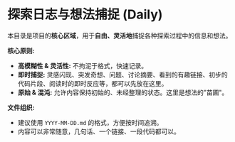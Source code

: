 # 探索日志与想法捕捉 (Daily)

本目录是项目的**核心区域**，用于**自由、灵活地**捕捉各种探索过程中的信息和想法。

**核心原则:**
*   **高模糊性 & 灵活性:** 不拘泥于格式，快速记录。
*   **即时捕捉:** 灵感闪现、突发奇想、问题、讨论摘要、看到的有趣链接、初步的代码片段、阅读时的即时反应等，都可以先放在这里。
*   **原始 & 混沌:** 允许内容保持初始的、未经整理的状态。这里是想法的"苗圃"。

**文件组织:**
*   建议使用 `YYYY-MM-DD.md` 的格式，方便按时间追溯。
*   内容可以非常随意，几句话、一个链接、一段代码都可以。 
